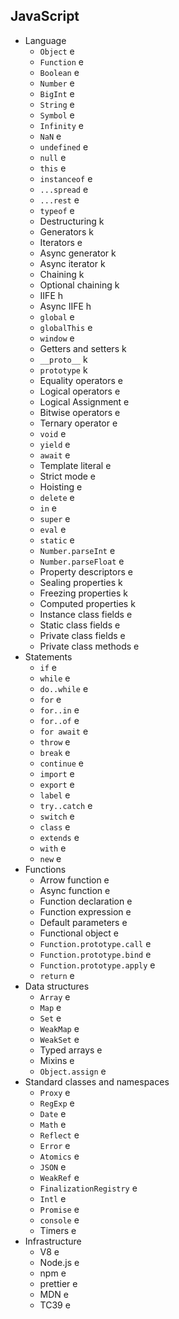 ## JavaScript

- Language
  - `Object` e
  - `Function` e
  - `Boolean` e
  - `Number` e
  - `BigInt` e
  - `String` e
  - `Symbol` e
  - `Infinity` e
  - `NaN` e
  - `undefined` e
  - `null` e
  - `this` e
  - `instanceof` e
  - `...spread` e
  - `...rest` e
  - `typeof` e
  - Destructuring k
  - Generators k
  - Iterators e
  - Async generator k
  - Async iterator k
  - Chaining k
  - Optional chaining k
  - IIFE h
  - Async IIFE h
  - `global` e
  - `globalThis` e
  - `window` e
  - Getters and setters k
  - `__proto__` k
  - `prototype` k
  - Equality operators e
  - Logical operators e
  - Logical Assignment e
  - Bitwise operators e
  - Ternary operator e
  - `void` e
  - `yield` e
  - `await` e
  - Template literal e
  - Strict mode e
  - Hoisting e
  - `delete` e
  - `in` e
  - `super` e
  - `eval` e
  - `static` e
  - `Number.parseInt` e
  - `Number.parseFloat` e
  - Property descriptors e
  - Sealing properties k
  - Freezing properties k
  - Computed properties k
  - Instance class fields e
  - Static class fields e
  - Private class fields e
  - Private class methods e
- Statements
  - `if` e
  - `while` e
  - `do..while` e
  - `for` e
  - `for..in` e
  - `for..of` e
  - `for await` e
  - `throw` e
  - `break` e
  - `continue` e
  - `import` e
  - `export` e
  - `label` e
  - `try..catch` e
  - `switch` e
  - `class` e
  - `extends` e
  - `with` e
  - `new` e
- Functions
  - Arrow function e
  - Async function e
  - Function declaration e
  - Function expression e
  - Default parameters e
  - Functional object e
  - `Function.prototype.call` e
  - `Function.prototype.bind` e
  - `Function.prototype.apply` e
  - `return` e
- Data structures
  - `Array` e
  - `Map` e
  - `Set` e
  - `WeakMap` e
  - `WeakSet` e
  - Typed arrays e
  - Mixins e
  - `Object.assign` e
- Standard classes and namespaces
  - `Proxy` e
  - `RegExp` e
  - `Date` e
  - `Math` e
  - `Reflect` e
  - `Error` e
  - `Atomics` e
  - `JSON` e
  - `WeakRef` e
  - `FinalizationRegistry` e
  - `Intl` e
  - `Promise` e
  - `console` e
  - Timers e
- Infrastructure
  - V8 e
  - Node.js e
  - npm e
  - prettier e
  - MDN e
  - TC39 e
